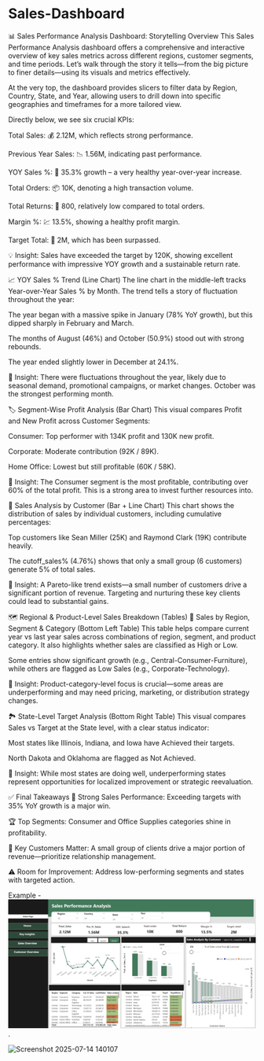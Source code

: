 # Sales-Dashboard

📊 Sales Performance Analysis Dashboard: Storytelling Overview
This Sales Performance Analysis dashboard offers a comprehensive and interactive overview of key sales metrics across different regions, customer segments, and time periods. Let’s walk through the story it tells—from the big picture to finer details—using its visuals and metrics effectively.

At the very top, the dashboard provides slicers to filter data by Region, Country, State, and Year, allowing users to drill down into specific geographies and timeframes for a more tailored view.

Directly below, we see six crucial KPIs:

Total Sales: 💰 2.12M, which reflects strong performance.

Previous Year Sales: 📉 1.56M, indicating past performance.

YOY Sales %: 🚀 35.3% growth – a very healthy year-over-year increase.

Total Orders: 📦 10K, denoting a high transaction volume.

Total Returns: 🔁 800, relatively low compared to total orders.

Margin %: 💹 13.5%, showing a healthy profit margin.

Target Total: 🎯 2M, which has been surpassed.

💡 Insight: Sales have exceeded the target by 120K, showing excellent performance with impressive YOY growth and a sustainable return rate.

📈 YOY Sales % Trend (Line Chart)
The line chart in the middle-left tracks Year-over-Year Sales % by Month. The trend tells a story of fluctuation throughout the year:

The year began with a massive spike in January (78% YoY growth), but this dipped sharply in February and March.

The months of August (46%) and October (50.9%) stood out with strong rebounds.

The year ended slightly lower in December at 24.1%.

📌 Insight: There were fluctuations throughout the year, likely due to seasonal demand, promotional campaigns, or market changes. October was the strongest performing month.

🏷️ Segment-Wise Profit Analysis (Bar Chart)
This visual compares Profit and New Profit across Customer Segments:

Consumer: Top performer with 134K profit and 130K new profit.

Corporate: Moderate contribution (92K / 89K).

Home Office: Lowest but still profitable (60K / 58K).

📌 Insight: The Consumer segment is the most profitable, contributing over 60% of the total profit. This is a strong area to invest further resources into.

🧾 Sales Analysis by Customer (Bar + Line Chart)
This chart shows the distribution of sales by individual customers, including cumulative percentages:

Top customers like Sean Miller (25K) and Raymond Clark (19K) contribute heavily.

The cutoff_sales% (4.76%) shows that only a small group (6 customers) generate 5% of total sales.

📌 Insight: A Pareto-like trend exists—a small number of customers drive a significant portion of revenue. Targeting and nurturing these key clients could lead to substantial gains.

🗺️ Regional & Product-Level Sales Breakdown (Tables)
📍 Sales by Region, Segment & Category (Bottom Left Table)
This table helps compare current year vs last year sales across combinations of region, segment, and product category. It also highlights whether sales are classified as High or Low.

Some entries show significant growth (e.g., Central-Consumer-Furniture), while others are flagged as Low Sales (e.g., Corporate-Technology).

📌 Insight: Product-category-level focus is crucial—some areas are underperforming and may need pricing, marketing, or distribution strategy changes.

🏞️ State-Level Target Analysis (Bottom Right Table)
This visual compares Sales vs Target at the State level, with a clear status indicator:

Most states like Illinois, Indiana, and Iowa have Achieved their targets.

North Dakota and Oklahoma are flagged as Not Achieved.

📌 Insight: While most states are doing well, underperforming states represent opportunities for localized improvement or strategic reevaluation.

✅ Final Takeaways
🚀 Strong Sales Performance: Exceeding targets with 35% YoY growth is a major win.

🏆 Top Segments: Consumer and Office Supplies categories shine in profitability.

🎯 Key Customers Matter: A small group of clients drive a major portion of revenue—prioritize relationship management.

⚠️ Room for Improvement: Address low-performing segments and states with targeted action.

Example - ![Dashboard Preview](https://github.com/Preetiiigit/Sales-Dashboard/blob/main/Screenshot%202025-07-03%20155205.png).


<img width="1986" height="1029" alt="Screenshot 2025-07-14 140107" src="https://github.com/user-attachments/assets/9ac1f890-a170-4ae0-bb94-320dbb6430ac" />


